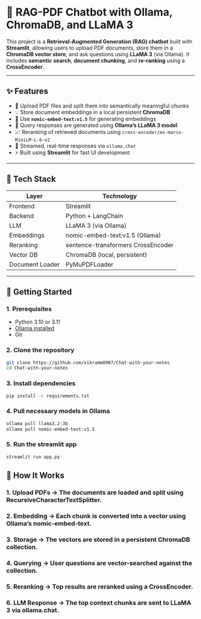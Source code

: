 # 🧠 RAG-PDF Chatbot with Ollama, ChromaDB, and LLaMA 3

This project is a **Retrieval-Augmented Generation (RAG) chatbot** built with **Streamlit**, allowing users to upload PDF documents, store them in a **ChromaDB vector store**, and ask questions using **LLaMA 3** (via Ollama). It includes **semantic search**, **document chunking**, and **re-ranking** using a **CrossEncoder**.

---

## ✨ Features

- 📄 Upload PDF files and split them into semantically meaningful chunks
- 💡 Store document embeddings in a local persistent **ChromaDB**
- 🧠 Use **`nomic-embed-text:v1.5`** for generating embeddings
- 🦙 Query responses are generated using **Ollama’s LLaMA 3 model**
- 📈 Reranking of retrieved documents using `cross-encoder/ms-marco-MiniLM-L-6-v2`
- 🔁 Streamed, real-time responses via `ollama.chat`
- ⚡ Built using **Streamlit** for fast UI development

---

## 🧰 Tech Stack

| Layer       | Technology                                 |
|-------------|---------------------------------------------|
| Frontend    | Streamlit                                   |
| Backend     | Python + LangChain                          |
| LLM         | LLaMA 3 (via Ollama)                        |
| Embeddings  | nomic-embed-text:v1.5 (Ollama)              |
| Reranking   | sentence-transformers CrossEncoder          |
| Vector DB   | ChromaDB (local, persistent)                |
| Document Loader | PyMuPDFLoader                          |

---

## 🚀 Getting Started

### 1. Prerequisites

- Python 3.10 or 3.11
- [Ollama installed](https://ollama.com/)
- Git

### 2. Clone the repository

```bash
git clone https://github.com/vikramm0907/Chat-with-your-notes
cd Chat-with-your-notes
```
### 3. Install dependencies
```bash
pip install -r requirements.txt
```
### 4. Pull necessary models in Ollama
```bash
ollama pull llama3.2:3b
ollama pull nomic-embed-text:v1.5
```
### 5. Run the streamlit app
```bash
streamlit run app.py
```
## 📝 How It Works
### 1. Upload PDFs → The documents are loaded and split using RecursiveCharacterTextSplitter.

### 2. Embedding → Each chunk is converted into a vector using Ollama’s nomic-embed-text.

### 3. Storage → The vectors are stored in a persistent ChromaDB collection.

### 4. Querying → User questions are vector-searched against the collection.

### 5. Reranking → Top results are reranked using a CrossEncoder.

### 6. LLM Response → The top context chunks are sent to LLaMA 3 via ollama.chat.
